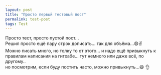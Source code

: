 ```yaml
---
layout: post
title: "Просто первый тестовый пост"
permalink: test-post
tags: Test
---
```


Просто тест, просто пустой пост...   
Решил просто ещё пару строк дописать... так для объёма...:smile::v:   
Можно писать много, но толку то от этого... и надо ещё привыкнуть к правилам написания на гитхабе... тут немного или даже всё, по другому..    
но посмотрим, если буду постить часто, можно привыкнуть...:smile: :ok_hand:


